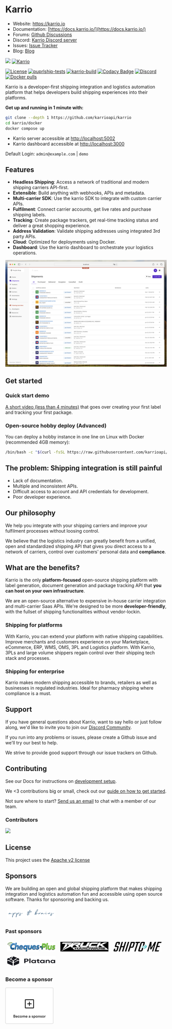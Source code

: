 # Karrio

-   Website: <https://karrio.io>
-   Documentation: [https://docs.karrio.io/](https://docs.karrio.io/)
-   Forums: [Github Discussions](https://github.com/orgs/karrioapi/discussions)
-   Discord: [Karrio Discord server](https://discord.gg/gS88uE7sEx)
-   Issues: [Issue Tracker](https://github.com/karrioapi/karrio/issues)
-   Blog: [Blog](https://karrio.io/blog)

<img referrerpolicy="no-referrer-when-downgrade" src="https://static.scarf.sh/a.png?x-pxid=e72dd847-dc7f-4f81-bce4-88eeb20d807f" />
<a href="https://karrio.io" target="_blank">
  <picture>
    <source media="(prefers-color-scheme: dark)" srcset="https://raw.githubusercontent.com/karrioapi/karrio/main/apps/api/karrio/server/static/extra/branding/logo-inverted.svg" height="100px" />
    <img alt="Karrio" src="https://raw.githubusercontent.com/karrioapi/karrio/main/apps/api/karrio/server/static/extra/branding/logo.svg" height="100px" />
  </picture>
</a>

[![License](https://img.shields.io/badge/License-Apache_2.0-blue.svg)](./LICENSE)
[![puprlship-tests](https://github.com/karrioapi/karrio/actions/workflows/tests.yml/badge.svg)](https://github.com/karrioapi/karrio/actions/workflows/tests.yml)
[![karrio-build](https://github.com/karrioapi/karrio/actions/workflows/build.yml/badge.svg)](https://github.com/karrioapi/karrio/actions/workflows/build.yml)
[![Codacy Badge](https://app.codacy.com/project/badge/Grade/cc2ac4fcb6004bca84e42a90d8acfe41)](https://www.codacy.com/gh/karrioapi/karrio/dashboard?utm_source=github.com&utm_medium=referral&utm_content=karrioapi/karrio&utm_campaign=Badge_Grade)
[![Discord](https://img.shields.io/static/v1?label=Discord&message=chat&color=738adb&logo=discord)](https://discord.gg/gS88uE7sEx)
[![Docker pulls](https://img.shields.io/docker/pulls/karrio/server)](https://hub.docker.com/r/karrio/server)


Karrio is a developer-first shipping integration and logistics automation platform
that helps developers build shipping experiences into their platforms.

**Get up and running in 1 minute with:**

```sh
git clone --depth 1 https://github.com/karrioapi/karrio
cd karrio/docker
docker compose up
```

-   Karrio server accessible at <http://localhost:5002>
-   Karrio dashboard accessible at <http://localhost:3000>

Default Login: `admin@example.com` | `demo`

## Features

- **Headless Shipping**: Access a network of traditional and modern shipping carriers API-first.
- **Extensible**: Build anything with webhooks, APIs and metadata.
- **Multi-carrier SDK**: Use the karrio SDK to integrate with custom carrier APIs.
- **Fulfilment**: Connect carrier accounts, get live rates and purchase shipping labels.
- **Tracking**: Create package trackers, get real-time tracking status and deliver a great shopping experience.
- **Address Validation**: Validate shipping addresses using integrated 3rd party APIs.
- **Cloud**: Optimized for deployments using Docker.
- **Dashboard**: Use the karrio dashboard to orchestrate your logistics operations.

<p align="center">
  <img alt="Karrio Dashboard" src="screenshots/dashboard-shipments.png" width="700" style="max-width: 100%;" />
</p>

## Get started

### Quick start demo

[A short video (less than 4 minutes)](https://youtu.be/dFHZosJPaLI) that goes over creating your first label and tracking your first package.

### Open-source hobby deploy (Advanced)

You can deploy a hobby instance in one line on Linux with Docker (recommended 4GB memory):

```bash
/bin/bash -c "$(curl -fsSL https://raw.githubusercontent.com/karrioapi/karrio/HEAD/bin/deploy-hobby)"
```

## The problem: Shipping integration is still painful

-   Lack of documentation.
-   Multiple and inconsistent APIs.
-   Difficult access to account and API credentials for development.
-   Poor developer experience.

## Our philosophy

We help you integrate with your shipping carriers and improve your fulfilment processes without loosing control.

We believe that the logistics industry can greatly benefit from a unified, open and standardized shipping API that gives you direct access to a network of carriers, control over customers' personal data and **compliance**.

## What are the benefits?

Karrio is the only **platform-focused** open-source shipping platform with label generation, document generation and package tracking API that **you can host on your own infrastructure**.

We are an open-source alternative to expensive in-house carrier integration and multi-carrier Saas APIs. We're designed to be more **developer-friendly**, with the fullset of shipping functionalities without vendor-lockin.

### Shipping for platforms

With Karrio, you can extend your platform with native shipping capabilities. Improve merchants and customers experience on your Marketplace, eCommerce, ERP, WMS, OMS, 3PL and Logistics platform.
With Karrio, 3PLs and large volume shippers regain control over their shipping tech stack and processes.

### Shipping for enterprise

Karrio makes modern shipping accessible to brands, retailers as well as businesses in regulated industries.
Ideal for pharmacy shipping where compliance is a must.

## Support

If you have general questions about Karrio, want to say hello or just follow along, we'd like to invite you to join our [Discord Community](https://discord.gg/gS88uE7sEx).

If you run into any problems or issues, please create a Github issue and we'll try our best to help.

We strive to provide good support through our issue trackers on Github.

## Contributing

See our Docs for instructions on [development setup](https://docs.karrio.io/contributing/development).

We <3 contributions big or small, check out our [guide on how to get started](https://docs.karrio.io/contributing/guidlines).

Not sure where to start? [Send us an email](mailto:dev@karrio.com?subject=Pairing%20session&body=I'd%20like%20to%20do%20a%20pairing%20session!) to chat with a member of our team.

### Contributors

<a href="https://github.com/karrioapi/karrio/graphs/contributors">
  <img src="https://contrib.rocks/image?repo=karrioapi/karrio" />
</a>

## License

This project uses the [Apache v2 license](LICENSE)

## Sponsors

We are building an open and global shipping platform that makes shipping integration and logistics automation fun and accessible using open source software.
Thanks for sponsoring and backing us.

<a href="https://appsandbrains.com/" target="_blank"><img alt="Apps & Brains" src="screenshots/apps-&-brains.png" style="width: 150px; height: 30px; padding: 4px; margin: 2px;" width="125" height="30" /></a>

### Past sponsors

<a href="https://www.chequesplus.com/" target="_blank"><img alt="Cheques Plus" src="screenshots/cheques-plus.png" style="width: 150px; height: 30px; padding: 4px; margin: 2px;" width="125" height="30" /></a>
<a href="https://www.truckhardware.ca/" target="_blank"><img alt="Truck Hardware" src="screenshots/truckhardware.png" style="width: 150px; height: 30px; border-radius: 2px; padding: 4px; margin: 2px;" width="125" height="30" /></a>
<a href="https://www.shipto.me/" target="_blank"><img alt="Shiptome" src="screenshots/shipto.svg" style="width: 150px; height: 30px; padding: 4px; margin: 2px;" width="125" height="30" /></a>
<a href="https://en.platana.fr/" target="_blank"><img alt="Platana.fr" src="screenshots/platana.svg" style="width: 150px; height: 30px; padding: 4px; margin: 2px;" width="125" height="30" /></a>



### Become a sponsor

<a href="https://github.com/sponsors/karrioapi" target="_blank"><img alt="New Sponsor" src="screenshots/become-a-sponsor.png" /></a>
